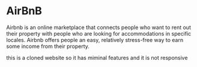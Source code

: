# AirBnB
Airbnb is an online marketplace that connects people who want to rent out their property with people who are looking for accommodations in specific locales. Airbnb offers people an easy, relatively stress-free way to earn some income from their property.

this is a cloned website so it has miminal features and it is not responsive 
